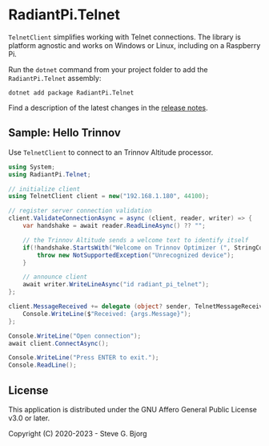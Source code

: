# RadiantPi.Telnet

`TelnetClient` simplifies working with Telnet connections. The library is platform agnostic and works on Windows or Linux, including on a Raspberry Pi.

Run the `dotnet` command from your project folder to add the `RadiantPi.Telnet` assembly:
```
dotnet add package RadiantPi.Telnet
```

Find a description of the latest changes in the [release notes](ReleaseNotes.md).

## Sample: Hello Trinnov

Use `TelnetClient` to connect to an Trinnov Altitude processor.

```csharp
using System;
using RadiantPi.Telnet;

// initialize client
using TelnetClient client = new("192.168.1.180", 44100);

// register server connection validation
client.ValidateConnectionAsync = async (client, reader, writer) => {
    var handshake = await reader.ReadLineAsync() ?? "";

    // the Trinnov Altitude sends a welcome text to identify itself
    if(!handshake.StartsWith("Welcome on Trinnov Optimizer (", StringComparison.Ordinal)) {
        throw new NotSupportedException("Unrecognized device");
    }

    // announce client
    await writer.WriteLineAsync("id radiant_pi_telnet");
};

client.MessageReceived += delegate (object? sender, TelnetMessageReceivedEventArgs args) {
    Console.WriteLine($"Received: {args.Message}");
};

Console.WriteLine("Open connection");
await client.ConnectAsync();

Console.WriteLine("Press ENTER to exit.");
Console.ReadLine();
```

## License

This application is distributed under the GNU Affero General Public License v3.0 or later.

Copyright (C) 2020-2023 - Steve G. Bjorg